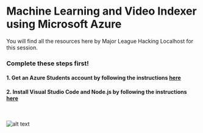 # Machine Learning and Video Indexer using Microsoft Azure
 
You will find all the resources here by Major League Hacking Localhost for this session.


### Complete these steps first!

#### 1. Get an Azure Students account by following the instructions [here](https://github.com/MSPImpact/AzureDays/blob/master/D5:Machine_Learning_and_Video_Indexer_using_Microsoft_Azure/azure_account/Azureacount.pdf)

#### 2. Install Visual Studio Code and Node.js by following the instructions [here](https://github.com/MSPImpact/AzureDays/blob/master/D5:Machine_Learning_and_Video_Indexer_using_Microsoft_Azure/Installations_instructions/Installations.pdf)
<br>

![alt text](https://github.com/MSPImpact/AzureDays/blob/master/D5:Machine_Learning_and_Video_Indexer_using_Microsoft_Azure/Machine%20Learning%20and%20Video%20Analysis.jpg "Wall photo")
